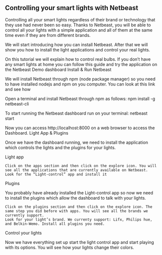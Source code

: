 ## Controlling your smart lights with Netbeast

Controlling all your smart lights regardless of their brand or technology that they use had never been so easy. Thanks to Netbeast, you will be able to control all your lights with a simple application and all of them at the same time even if they are from different brands.

We will start introducing how you can install Netbeast. After that we will show you how to install the light applications and control your real lights.

On this tutorial we will explain how to control real bulbs. If you don’t have any smart lights at home you can follow this guide and try the application on the Netbeast Demo dashboard
Install & Run Netbeast

We will install Netbeast through npm (node package manager) so you need to have installed nodejs and npm on you computer. You can look at this link and see how

Open a terminal and install Netbeast through npm as follows:
npm install -g netbeast-cli

To start running the Netbeast dashboard run on your terminal:
netbeast start

Now you can access http://localhost:8000 on a web browser to access the Dashboard.
Light App & Plugins

Once we have the dashboard running, we need to install the application which controls the lights and the plugins for your lights.

Light app

    Click on the apps section and then click on the explore icon. You will see all the applications that are currently available on Netbeast.
    Look for the “Light-control” app and install it

Plugins

You probably have already installed the Light-control app so now we need to install the plugins which allow the dashboard to talk with your lights.

    Click on the plugins section and then click on the explore icon. The same step you did before with apps. You will see all the brands we currently support.
    Look for your light’s brand. We currenty support: Lifx, Philips hue, and Belkin-Wemo. Install all plugins you need.

Control your lights

Now we have everything set up start the light control app and start playing with its options. You will see how your lights change their colors.
